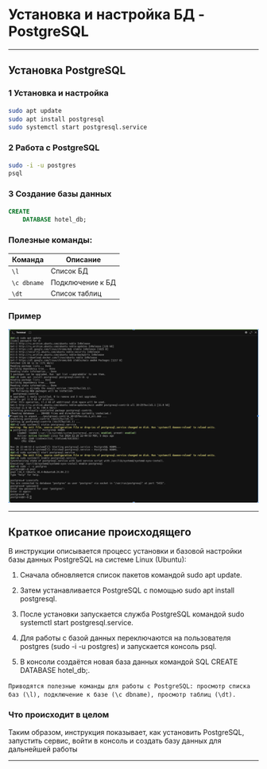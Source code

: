 # Установка и настройка БД - PostgreSQL

---

## Установка PostgreSQL

### 1 Установка и настройка

```bash
sudo apt update
sudo apt install postgresql
sudo systemctl start postgresql.service
```

### 2 Работа с PostgreSQL

```bash
sudo -i -u postgres
psql
```

### 3 Создание базы данных

```sql
CREATE
    DATABASE hotel_db;
```

### Полезные команды:

| Команда     | Описание         |
|-------------|------------------|
| `\l`        | Список БД        |
| `\c dbname` | Подключение к БД |
| `\dt`       | Список таблиц    |

### Пример

![Работа с PostgreSQL](/course_helpers/3%20База%20данных%20и%20паттерны/BD5.png)

---

## Краткое описание происходящего

В инструкции описывается процесс установки и базовой настройки базы данных PostgreSQL на системе Linux (Ubuntu):

1. Сначала обновляется список пакетов командой sudo apt update.

2. Затем устанавливается PostgreSQL с помощью sudo apt install postgresql.

3. После установки запускается служба PostgreSQL командой sudo systemctl start postgresql.service.

4. Для работы с базой данных переключаются на пользователя postgres (sudo -i -u postgres) и запускается консоль psql.

5. В консоли создаётся новая база данных командой SQL CREATE DATABASE hotel_db;.

`Приводятся полезные команды для работы с PostgreSQL: просмотр списка баз (\l), подключение к базе (\c dbname), просмотр
таблиц (\dt).`

### Что происходит в целом

Таким образом, инструкция показывает, как установить PostgreSQL, запустить сервис, войти в консоль и создать базу данных
для дальнейшей работы


---